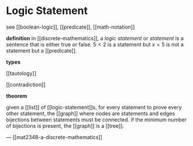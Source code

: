 # Logic Statement

see [[boolean-logic]], [[predicate]], [[math-notation]]

**definition** in [[discrete-mathematics]], a _logic statement_ or _statement_ is a sentence that is either true or false. $5 < 2$ is a statement but $x = 5$ is not a statement but a [[predicate]].

**types**

[[tautology]]

[[contradiction]]

**theorem**

given a [[list]] of [[logic-statement]]s, for every statement to prove every other statement, the [[graph]] where nodes are statements and edges bijections between statements must be connected. if the minimum number of bijections is present, the [[graph]] is a [[tree]].

&mdash; [[mat2348-a-discrete-mathematics]]
